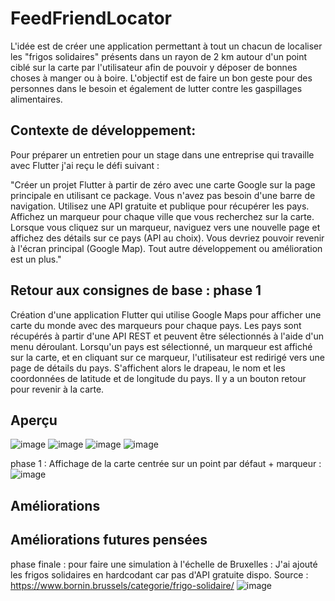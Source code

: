 # FeedFriendLocator

L'idée est de créer une application permettant à tout un chacun de localiser les "frigos solidaires" présents dans un rayon de 2 km
autour d'un point ciblé sur la carte par l'utilisateur afin de pouvoir y déposer de bonnes choses à manger ou à boire.
L'objectif est de faire un bon geste pour des personnes dans le besoin et également de lutter contre les gaspillages alimentaires.

## Contexte de développement:

Pour préparer un entretien pour un stage dans une entreprise qui travaille avec Flutter j'ai reçu le défi suivant :

"Créer un projet Flutter à partir de zéro avec une carte Google sur la page principale en utilisant ce package.
Vous n'avez pas besoin d'une barre de navigation.
Utilisez une API gratuite et publique pour récupérer les pays.
Affichez un marqueur pour chaque ville que vous recherchez sur la carte.
Lorsque vous cliquez sur un marqueur, naviguez vers une nouvelle page et affichez des détails sur ce pays (API au choix).
Vous devriez pouvoir revenir à l'écran principal (Google Map).
Tout autre développement ou amélioration est un plus."

## Retour aux consignes de base : phase 1
Création d'une application Flutter qui utilise Google Maps pour afficher une carte du monde avec des marqueurs pour chaque pays. 
Les pays sont récupérés à partir d'une API REST et peuvent être sélectionnés à l'aide d'un menu déroulant. 
Lorsqu'un pays est sélectionné, un marqueur est affiché sur la carte, et en cliquant sur ce marqueur, l'utilisateur est redirigé vers une page de détails du pays.
S'affichent alors le drapeau, le nom et les coordonnées de latitude et de longitude du pays. Il y a un bouton retour pour revenir à la carte.

## Aperçu
![image](https://github.com/julie1030/FeedFriendLocator/assets/133639183/ab0cd4ba-c7a9-4baf-b539-99e3d26de026)
![image](https://github.com/julie1030/FeedFriendLocator/assets/133639183/0bbde687-0ba4-4827-98a5-28c0f4148448)
![image](https://github.com/julie1030/FeedFriendLocator/assets/133639183/47d25702-c62c-4280-b4ea-c52e1c89ffc7)
![image](https://github.com/julie1030/FeedFriendLocator/assets/133639183/83687a13-898e-4082-acbe-bd3ad6e94662)



phase 1 : Affichage de la carte centrée sur un point par défaut + marqueur :
![image](https://github.com/julie1030/FeedFriendLocator/assets/133639183/0a99905a-d13d-494c-8299-00987712a349)

## Améliorations

## Améliorations futures pensées
phase finale : pour faire une simulation à l'échelle de Bruxelles : J'ai ajouté les frigos solidaires en hardcodant car pas d'API gratuite dispo.
Source : https://www.bornin.brussels/categorie/frigo-solidaire/
![image](https://github.com/julie1030/FeedFriendLocator/assets/133639183/cd50fe82-9d86-4f46-96bc-f4b5f27f6211)

